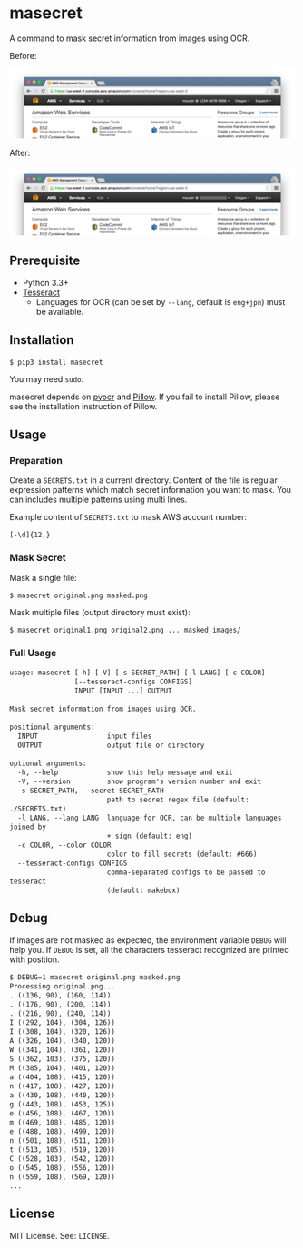 # masecret
A command to mask secret information from images using OCR.

Before:

![Before](docs/original.png)

After:

![After](docs/masked.png)

## Prerequisite

* Python 3.3+
* [Tesseract](https://github.com/tesseract-ocr/tesseract)
  * Languages for OCR (can be set by `--lang`, default is `eng+jpn`) must be available.

## Installation

```
$ pip3 install masecret
```

You may need `sudo`.

masecret depends on [pyocr](https://github.com/jflesch/pyocr) and [Pillow](https://pillow.readthedocs.io/). If you fail to install Pillow, please see the installation instruction of Pillow.

## Usage

### Preparation

Create a `SECRETS.txt` in a current directory. Content of the file is regular expression patterns which match secret information you want to mask. You can includes multiple patterns using multi lines.

Example content of `SECRETS.txt` to mask AWS account number:

```
[-\d]{12,}
```

### Mask Secret

Mask a single file:

```
$ masecret original.png masked.png
```

Mask multiple files (output directory must exist):

```
$ masecret original1.png original2.png ... masked_images/
```

### Full Usage

```
usage: masecret [-h] [-V] [-s SECRET_PATH] [-l LANG] [-c COLOR]
                [--tesseract-configs CONFIGS]
                INPUT [INPUT ...] OUTPUT

Mask secret information from images using OCR.

positional arguments:
  INPUT                 input files
  OUTPUT                output file or directory

optional arguments:
  -h, --help            show this help message and exit
  -V, --version         show program's version number and exit
  -s SECRET_PATH, --secret SECRET_PATH
                        path to secret regex file (default: ./SECRETS.txt)
  -l LANG, --lang LANG  language for OCR, can be multiple languages joined by
                        + sign (default: eng)
  -c COLOR, --color COLOR
                        color to fill secrets (default: #666)
  --tesseract-configs CONFIGS
                        comma-separated configs to be passed to tesseract
                        (default: makebox)
```

## Debug

If images are not masked as expected, the environment variable `DEBUG` will help you. If `DEBUG` is set, all the characters tesseract recognized are printed with position.

```
$ DEBUG=1 masecret original.png masked.png
Processing original.png...
. ((136, 90), (160, 114))
. ((176, 90), (200, 114))
. ((216, 90), (240, 114))
I ((292, 104), (304, 126))
I ((308, 104), (320, 126))
A ((326, 104), (340, 120))
W ((341, 104), (361, 120))
S ((362, 103), (375, 120))
M ((385, 104), (401, 120))
a ((404, 108), (415, 120))
n ((417, 108), (427, 120))
a ((430, 108), (440, 120))
g ((443, 108), (453, 125))
e ((456, 108), (467, 120))
m ((469, 108), (485, 120))
e ((488, 108), (499, 120))
n ((501, 108), (511, 120))
t ((513, 105), (519, 120))
C ((528, 103), (542, 120))
o ((545, 108), (556, 120))
n ((559, 108), (569, 120))
...
```

## License

MIT License. See: `LICENSE`.
